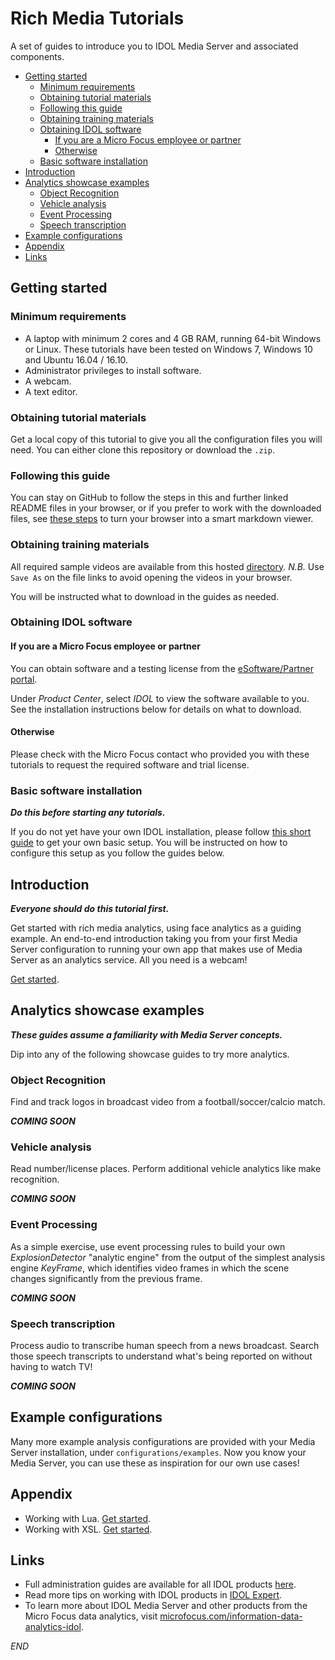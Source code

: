 # Rich Media Tutorials

A set of guides to introduce you to IDOL Media Server and associated components.

<!-- TOC -->

- [Getting started](#getting-started)
  - [Minimum requirements](#minimum-requirements)
  - [Obtaining tutorial materials](#obtaining-tutorial-materials)
  - [Following this guide](#following-this-guide)
  - [Obtaining training materials](#obtaining-training-materials)
  - [Obtaining IDOL software](#obtaining-idol-software)
    - [If you are a Micro Focus employee or partner](#if-you-are-a-micro-focus-employee-or-partner)
    - [Otherwise](#otherwise)
  - [Basic software installation](#basic-software-installation)
- [Introduction](#introduction)
- [Analytics showcase examples](#analytics-showcase-examples)
  - [Object Recognition](#object-recognition)
  - [Vehicle analysis](#vehicle-analysis)
  - [Event Processing](#event-processing)
  - [Speech transcription](#speech-transcription)
- [Example configurations](#example-configurations)
- [Appendix](#appendix)
- [Links](#links)

<!-- /TOC -->

## Getting started

### Minimum requirements

- A laptop with minimum 2 cores and 4 GB RAM, running 64-bit Windows or Linux.  These tutorials have been tested on Windows 7, Windows 10 and Ubuntu 16.04 / 16.10.
- Administrator privileges to install software.
- A webcam.
- A text editor.

### Obtaining tutorial materials

Get a local copy of this tutorial to give you all the configuration files you will need.  You can either clone this repository or download the `.zip`.

<!-- Larger files such as sample videos are stored with Git LFS. -->

### Following this guide

You can stay on GitHub to follow the steps in this and further linked README files in your browser, or if you prefer to work with the downloaded files, see [these steps](appendix/Markdown_reader.md) to turn your browser into a smart markdown viewer.

### Obtaining training materials

<!-- TODO - Replace with Git LFS. -->

All required sample videos are available from this hosted [directory](http://tech-demo.idol.swinfra.net/tutorial/). *N.B.* Use `Save As` on the file links to avoid opening the videos in your browser.

You will be instructed what to download in the guides as needed.

### Obtaining IDOL software

#### If you are a Micro Focus employee or partner

You can obtain software and a testing license from the [eSoftware/Partner portal](https://h22255.www2.hpe.com/evalportal/index.do).

Under *Product Center*, select *IDOL* to view the software available to you. See the installation instructions below for details on what to download.

#### Otherwise

Please check with the Micro Focus contact who provided you with these tutorials to request the required software and trial license.

### Basic software installation

__*Do this before starting any tutorials.*__

If you do not yet have your own IDOL installation, please follow [this short guide](setup/INSTALL.md) to get your own basic setup.  You will be instructed on how to configure this setup as you follow the guides below.

## Introduction

__*Everyone should do this tutorial first.*__

Get started with rich media analytics, using face analytics as a guiding example.  An end-to-end introduction taking you from your first Media Server configuration to running your own app that makes use of Media Server as an analytics service.  All you need is a webcam!

[Get started](introduction/README.md).

## Analytics showcase examples

__*These guides assume a familiarity with Media Server concepts.*__

Dip into any of the following showcase guides to try more analytics.

### Object Recognition

Find and track logos in broadcast video from a football/soccer/calcio match.

<!-- [Get started](showcase/object-recognition/README.md). -->
__*COMING SOON*__

### Vehicle analysis

Read number/license places.  Perform additional vehicle analytics like make recognition.

<!-- [Get started](showcase/vehicle-analysis/README.md). -->
__*COMING SOON*__

### Event Processing

As a simple exercise, use event processing rules to build your own *ExplosionDetector* "analytic engine" from the output of the simplest analysis engine *KeyFrame*, which identifies video frames in which the scene changes significantly from the previous frame.

<!-- [Get started](showcase/event-processing/README.md). -->
__*COMING SOON*__

### Speech transcription

Process audio to transcribe human speech from a news broadcast.  Search those speech transcripts to understand what's being reported on without having to watch TV!

<!-- [Get started](showcase/speech-transcription/README.md). -->
__*COMING SOON*__

## Example configurations

Many more example analysis configurations are provided with your Media Server installation, under `configurations/examples`.  Now you know your Media Server, you can use these as inspiration for our own use cases!

## Appendix

- Working with Lua. [Get started](appendix/Lua_tips.md).
- Working with XSL. [Get started](appendix/XSL_tips.md).

## Links

- Full administration guides are available for all IDOL products [here](https://www.microfocus.com/documentation/idol/).
- Read more tips on working with IDOL products in [IDOL Expert](https://www.microfocus.com/documentation/idol/IDOL_12_1/IDOLServer/Guides/html/English/expert/index.html).
- To learn more about IDOL Media Server and other products from the Micro Focus data analytics, visit [microfocus.com/information-data-analytics-idol](https://software.microfocus.com/en-us/software/information-data-analytics-idol).

_*END*_

